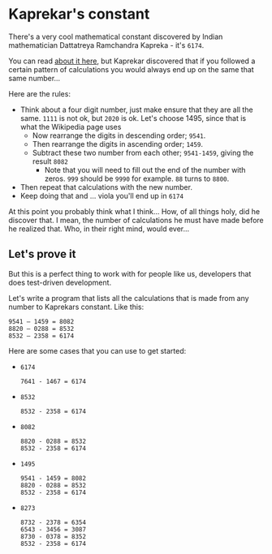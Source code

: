 # Kaprekar's constant

There's a very cool mathematical constant discovered by Indian mathematician Dattatreya Ramchandra Kapreka - it's `6174`.

You can read [about it here](https://en.wikipedia.org/wiki/6174_(number)), but Kaprekar discovered that if you followed a certain pattern of calculations you would always end up on the same that same number...

Here are the rules:

- Think about a four digit number, just make ensure that they are all the same. `1111` is not ok, but `2020` is ok. Let's choose 1495, since that is what the Wikipedia page uses
  - Now rearrange the digits in descending order; `9541`.
  - Then rearrange the digits in ascending order; `1459`.
  - Subtract these two number from each other; `9541-1459`, giving the result `8082`
    - Note that you will need to fill out the end of the number with zeros. `999` should be `9990` for example. `88` turns to `8800`.
- Then repeat that calculations with the new number.
- Keep doing that and ... viola you'll end up in `6174`

At this point you probably think what I think... How, of all things holy, did he discover that. I mean, the number of calculations he must have made before he realized that. Who, in their right mind, would ever...

## Let's prove it

But this is a perfect thing to work with for people like us, developers that does test-driven development.

Let's write a program that lists all the calculations that is made from any number to Kaprekars constant. Like this:

```text
9541 – 1459 = 8082
8820 – 0288 = 8532
8532 – 2358 = 6174
```

Here are some cases that you can use to get started:

- `6174`

  ```text
  7641 - 1467 = 6174
  ```

- `8532`

  ```text
  8532 - 2358 = 6174
  ```

- `8082`

  ```text
  8820 - 0288 = 8532
  8532 - 2358 = 6174
  ```

- `1495`

  ```text
  9541 - 1459 = 8082
  8820 - 0288 = 8532
  8532 - 2358 = 6174
  ```

- `8273`

  ```text
  8732 - 2378 = 6354
  6543 - 3456 = 3087
  8730 - 0378 = 8352
  8532 - 2358 = 6174
  ```